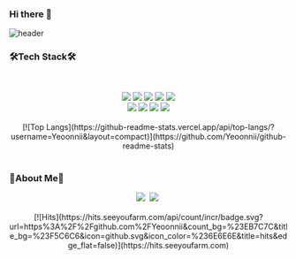 ### Hi there 👋

<!--
**Yeoonnii/Yeoonnii** is a ✨ _special_ ✨ repository because its `README.md` (this file) appears on your GitHub profile.

Here are some ideas to get you started:

- 🔭 I’m currently working on ...
- 🌱 I’m currently learning ...
- 👯 I’m looking to collaborate on ...
- 🤔 I’m looking for help with ...
- 💬 Ask me about ...
- 📫 How to reach me: ...
- 😄 Pronouns: ...
- ⚡ Fun fact: ...
-->
![header](https://capsule-render.vercel.app/api?type=waving&color=timeAuto&height=190&text=Yeoonnii's%20Hub&animation=twinkling)
<h3>🛠Tech Stack🛠</h3>
<br />
<p></p>
<div align='center'>
<img src="https://img.shields.io/badge/Spring%20Boot-6DB33F?style=flat-square&logo=Spring%20Boot&logoColor=black"/>
<img src="https://img.shields.io/badge/Java-007396?style=flat-square&logo=Java&logoColor=black"/>
<img src="https://img.shields.io/badge/JavaScript-F7DF1E?style=flat-square&logo=JavaScript&logoColor=black"/>
<img src="https://img.shields.io/badge/Vue.js-4FC08D?style=flat-square&logo=Vue.js&logoColor=black"/>
<img src="https://img.shields.io/badge/Node.js-339933?style=flat-square&logo=Node.js&logoColor=black"/>
<br />
<img src="https://img.shields.io/badge/Oracle-F80000?style=flat-square&logo=Oracle&logoColor=black"/>
<img src="https://img.shields.io/badge/MongoDB-47A248?style=flat-square&logo=MongoDB&logoColor=black"/>
<img src="https://img.shields.io/badge/Amazon%20AWS-232F3E?style=flat-square&logo=Amazon%20AWS&logoColor=white"/>
<img src="https://img.shields.io/badge/Apache%20Maven-C71A36?style=flat-square&logo=Apache%20Maven&logoColor=black"/>
</div>
<br />
<div align='center'>
[![Top Langs](https://github-readme-stats.vercel.app/api/top-langs/?username=Yeoonnii&layout=compact)](https://github.com/Yeoonnii/github-readme-stats)
</div>

<br />
<h3>🌠About Me🌠</h3>
<div align='center'>
<a href="https://marvelous-devourer-275.notion.site/Ahyun-Moon-8b87737fb2204248bd38de870c819e83"><img src="https://img.shields.io/badge/Notion-cccccc?style=flat-square&logo=Notion&logoColor=black"/></a>&nbsp
<a href="https://velog.io/@yeoonnii"><img src="https://img.shields.io/badge/Velog-20C997?style=flat-square&logo=Velog&logoColor=white"/></a>&nbsp
</div>
<br />
<div align='center'>
[![Hits](https://hits.seeyoufarm.com/api/count/incr/badge.svg?url=https%3A%2F%2Fgithub.com%2FYeoonnii&count_bg=%23EB7C7C&title_bg=%23F5C6C6&icon=github.svg&icon_color=%236E6E6E&title=hits&edge_flat=false)](https://hits.seeyoufarm.com)
</div>
